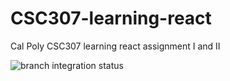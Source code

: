 # CSC307-learning-react
Cal Poly CSC307 learning react assignment I and II

![branch integration status](https://github.com/bklingen-calpoly/CSC307-learning-react/actions/workflows/node.js.yml/badge.svg?branch=main)
